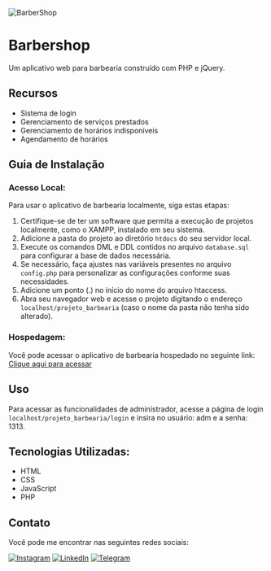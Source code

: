 ![BarberShop](https://github.com/lezzin/projeto_barbearia/assets/103830032/61a45155-64e5-4d7a-a230-350c4c4722b2)

# Barbershop

Um aplicativo web para barbearia construído com PHP e jQuery.

## Recursos

- Sistema de login
- Gerenciamento de serviços prestados
- Gerenciamento de horários indisponíveis
- Agendamento de horários

## Guia de Instalação

### Acesso Local:

Para usar o aplicativo de barbearia localmente, siga estas etapas:

1. Certifique-se de ter um software que permita a execução de projetos localmente, como o XAMPP, instalado em seu sistema.
2. Adicione a pasta do projeto ao diretório `htdocs` do seu servidor local.
3. Execute os comandos DML e DDL contidos no arquivo `database.sql` para configurar a base de dados necessária.
4. Se necessário, faça ajustes nas variáveis presentes no arquivo `config.php` para personalizar as configurações conforme suas necessidades.
5. Adicione um ponto (.) no início do nome do arquivo htaccess.
6. Abra seu navegador web e acesse o projeto digitando o endereço `localhost/projeto_barbearia` (caso o nome da pasta não tenha sido alterado).

### Hospedagem:

Você pode acessar o aplicativo de barbearia hospedado no seguinte link: [Clique aqui para acessar](https://lzzn-barber.000webhostapp.com/)

## Uso

Para acessar as funcionalidades de administrador, acesse a página de login `localhost/projeto_barbearia/login` e insira no usuário: adm e a senha: 1313.

## Tecnologias Utilizadas:

* HTML
* CSS
* JavaScript
* PHP

## Contato

Você pode me encontrar nas seguintes redes sociais:

[![Instagram](https://img.shields.io/badge/Instagram-E4405F?style=for-the-badge&logo=instagram&logoColor=white)](https://www.instagram.com/leandroadrian_/)
[![LinkedIn](https://img.shields.io/badge/LinkedIn-0077B5?style=for-the-badge&logo=linkedin&logoColor=white)](https://www.linkedin.com/in/leandro-adrian)
[![Telegram](https://img.shields.io/badge/Telegram-2CA5E0?style=for-the-badge&logo=telegram&logoColor=white)](https://t.me/LeandroAdrian)
